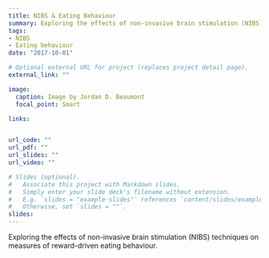 ```yaml
---
title: NIBS & Eating Behaviour
summary: Exploring the effects of non-invasive brain stimulation (NIBS) techniques on measures of reward-driven eating behaviour.
tags:
- NIBS
- Eating behaviour
date: "2017-10-01"

# Optional external URL for project (replaces project detail page).
external_link: ""

image:
  caption: Image by Jordan D. Beaumont
  focal_point: Smart

links:


url_code: ""
url_pdf: ""
url_slides: ""
url_video: ""

# Slides (optional).
#   Associate this project with Markdown slides.
#   Simply enter your slide deck's filename without extension.
#   E.g. `slides = "example-slides"` references `content/slides/example-slides.md`.
#   Otherwise, set `slides = ""`.
slides: 
---
```


Exploring the effects of non-invasive brain stimulation (NIBS) techniques on measures of reward-driven eating behaviour.